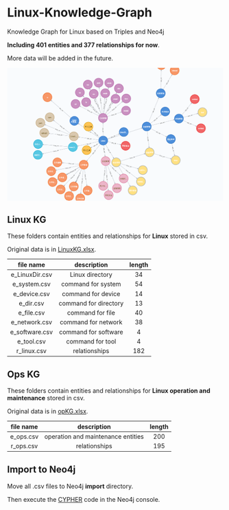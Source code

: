 # Linux-Knowledge-Graph
Knowledge Graph for Linux based on Triples and Neo4j

**Including 401 entities and 377 relationships for now**.

More data will be added in the future.

![](LinuxOps.png)

## Linux KG
These folders contain entities and relationships for **Linux** stored in csv.

Original data is in [LinuxKG.xlsx](Linux%20KG/LinuxKG.xlsx).

|file name|description|length|
|:-----:|:----:|:----:|
|e_LinuxDir.csv|Linux directory|34|
|e_system.csv|command for system|54|
|e_device.csv|command for device|14|
|e_dir.csv|command for directory|13|
|e_file.csv|command for file|40|
|e_network.csv|command for network|38|
|e_software.csv|command for software|4|
|e_tool.csv|command for tool|4|
|r_linux.csv|relationships|182|


## Ops KG
These folders contain entities and relationships for **Linux operation and maintenance** stored in csv.

Original data is in [opKG.xlsx](Ops%20KG/opKG.xlsx).

|file name|description|length|
|:-----:|:----:|:----:|
|e_ops.csv|operation and maintenance entities|200|
|r_ops.csv|relationships|195|


## Import to Neo4j

Move all .csv files to Neo4j **import** directory.

Then execute the [CYPHER](Cypher4Neo4j.txt) code in the Neo4j console.

